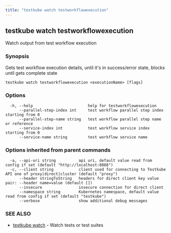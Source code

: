 ```yaml
---
title: "testkube watch testworkflowexecution"
---
```

## testkube watch testworkflowexecution

Watch output from test workflow execution

### Synopsis

Gets test workflow execution details, until it's in success/error state, blocks until gets complete state

```
testkube watch testworkflowexecution <executionName> [flags]
```

### Options

```
  -h, --help                        help for testworkflowexecution
      --parallel-step-index int     test workflow parallel step index starting from 0
      --parallel-step-name string   test workflow parallel step name or reference
      --service-index int           test workflow service index starting from 0
      --service-name string         test workflow service name
```

### Options inherited from parent commands

```
  -a, --api-uri string          api uri, default value read from config if set (default "http://localhost:8088")
  -c, --client string           client used for connecting to Testkube API one of proxy|direct|cluster (default "proxy")
      --header stringToString   headers for direct client key value pair: --header name=value (default [])
      --insecure                insecure connection for direct client
      --namespace string        Kubernetes namespace, default value read from config if set (default "testkube")
      --verbose                 show additional debug messages
```

### SEE ALSO

* [testkube watch](testkube_watch.md)	 - Watch tests or test suites

